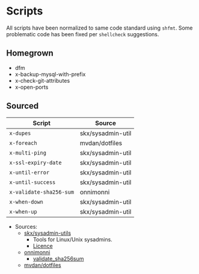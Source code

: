# Scripts

All scripts have been normalized to same code standard using `shfmt`.
Some problematic code has been fixed per `shellcheck` suggestions.

## Homegrown

- dfm
- x-backup-mysql-with-prefix
- x-check-git-attributes
- x-open-ports

## Sourced

| Script                  | Source            |
| ----------------------- | ----------------- |
| `x-dupes`               | skx/sysadmin-util |
| `x-foreach`             | mvdan/dotfiles    |
| `x-multi-ping`          | skx/sysadmin-util |
| `x-ssl-expiry-date`     | skx/sysadmin-util |
| `x-until-error`         | skx/sysadmin-util |
| `x-until-success`       | skx/sysadmin-util |
| `x-validate-sha256-sum` | onnimonni         |
| `x-when-down`           | skx/sysadmin-util |
| `x-when-up`             | skx/sysadmin-util |

- Sources:
  - [skx/sysadmin-utils](https://github.com/skx/sysadmin-util/)
    - Tools for Linux/Unix sysadmins.
    - [Licence](https://github.com/skx/sysadmin-util/blob/master/LICENSE)
  - [onnimonni](https://github.com/onnimonni)
    - [validate_sha256sum](https://gist.github.com/onnimonni/b49779ebc96216771a6be3de46449fa1)
  - [mvdan/dotfiles](https://github.com/mvdan/dotfiles)

